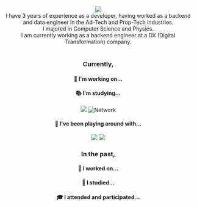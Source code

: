 <div align="center">
  <img src="https://capsule-render.vercel.app/api?type=waving&text=🖐️%20안녕하세요,%20I'm%20Hyemin.&fontSize=40&fontColor=FFFFF0&color=gradient&customColorList=15&height=250" />


<div>I have 3 years of experience as a developer, having worked as a backend and data engineer in the Ad-Tech and Prop-Tech industries. <br>
  I majored in Computer Science and Physics. <br>
  I am currently working as a backend engineer at a DX (Digital Transformation) company. </div>
<br>
<h3> Currently, </h3>

<h4> 💼 I'm working on... </h4>

<h4> 📚 I'm studying... </h4>
<img src="https://img.shields.io/badge/java-%23ED8B00.svg?style=for-the-badge&logo=openjdk&logoColor=white">
<img alt='Network' src='https://img.shields.io/badge/Network-100000?style=for-the-badge&logo=Network&logoColor=white&labelColor=black&color=black'/></a>
<h4> 🎉 I’ve been playing around with... </h4>
<img src="https://img.shields.io/badge/Flutter-02569B?style=for-the-badge&logo=flutter&logoColor=white">
<img src="https://img.shields.io/badge/Spring%20Boot-6DB33F.svg?style=for-the-badge&logo=Spring-Boot&logoColor=white">
<br>
<h3> In the past, </h3>

<h4> 🔭 I worked on... </h4>
<h4> 📖 I studied... </h4>
<h4> 🎓 I attended and participated... </h4>

</div>
